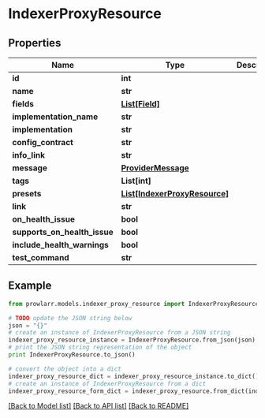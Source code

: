 # IndexerProxyResource


## Properties

Name | Type | Description | Notes
------------ | ------------- | ------------- | -------------
**id** | **int** |  | [optional] 
**name** | **str** |  | [optional] 
**fields** | [**List[Field]**](Field.md) |  | [optional] 
**implementation_name** | **str** |  | [optional] 
**implementation** | **str** |  | [optional] 
**config_contract** | **str** |  | [optional] 
**info_link** | **str** |  | [optional] 
**message** | [**ProviderMessage**](ProviderMessage.md) |  | [optional] 
**tags** | **List[int]** |  | [optional] 
**presets** | [**List[IndexerProxyResource]**](IndexerProxyResource.md) |  | [optional] 
**link** | **str** |  | [optional] 
**on_health_issue** | **bool** |  | [optional] 
**supports_on_health_issue** | **bool** |  | [optional] 
**include_health_warnings** | **bool** |  | [optional] 
**test_command** | **str** |  | [optional] 

## Example

```python
from prowlarr.models.indexer_proxy_resource import IndexerProxyResource

# TODO update the JSON string below
json = "{}"
# create an instance of IndexerProxyResource from a JSON string
indexer_proxy_resource_instance = IndexerProxyResource.from_json(json)
# print the JSON string representation of the object
print IndexerProxyResource.to_json()

# convert the object into a dict
indexer_proxy_resource_dict = indexer_proxy_resource_instance.to_dict()
# create an instance of IndexerProxyResource from a dict
indexer_proxy_resource_form_dict = indexer_proxy_resource.from_dict(indexer_proxy_resource_dict)
```
[[Back to Model list]](../README.md#documentation-for-models) [[Back to API list]](../README.md#documentation-for-api-endpoints) [[Back to README]](../README.md)


